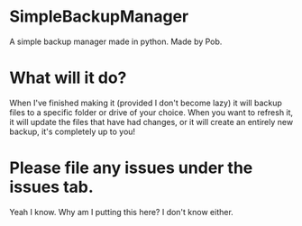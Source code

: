 # SimpleBackupManager
A simple backup manager made in python.
Made by Pob.

# What will it do?
When I've finished making it (provided I don't become lazy) it will backup files to a specific folder or drive of your choice. When you want to refresh it, it will update the files that have had changes, or it will create an entirely new backup, it's completely up to you!

# Please file any issues under the issues tab.
Yeah I know. Why am I putting this here? I don't know either.
